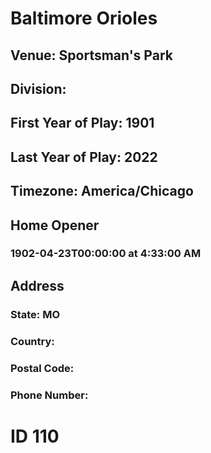 # Baltimore Orioles
## Venue: Sportsman's Park
## Division: 
## First Year of Play: 1901
## Last Year of Play: 2022
## Timezone: America/Chicago
## Home Opener
### 1902-04-23T00:00:00 at 4:33:00 AM
## Address
### 
### State: MO
### Country: 
### Postal Code: 
### Phone Number: 
# ID 110